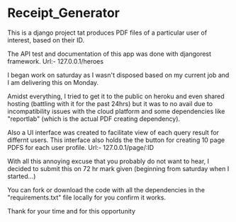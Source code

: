 # Receipt_Generator

This is a django project tat produces PDF files of a particular user of interest, based on their ID.

The API test and documentation of this app was done with djangorest framework.
Url:- 127.0.0.1/heroes

I began work on saturday as I wasn't disposed based on my current job and I am delivering this on Monday.

Amidst everything, I tried to get it to the public on heroku and even shared hosting (battling with it for the past 24hrs) but it was to no avail due to incompatibility issues with the cloud platform and some dependencies like "reportlab" (which is the actual PDF creating dependency).

Also a UI interface was created to facilitate view of each query result for differnt users. This interface also holds the the button for creating 10 page PDFS for each user profile.
Url:- 127.0.0.1/page/<int>:ID

With all this annoying excuse that you probably do not want to hear, I decided to submit this on 72 hr mark given (beginning from saturday when I started...)

You can fork or download the code with all the dependencies in the "requirements.txt" file locally for you confirm it works.

Thank for your time and for this opportunity
